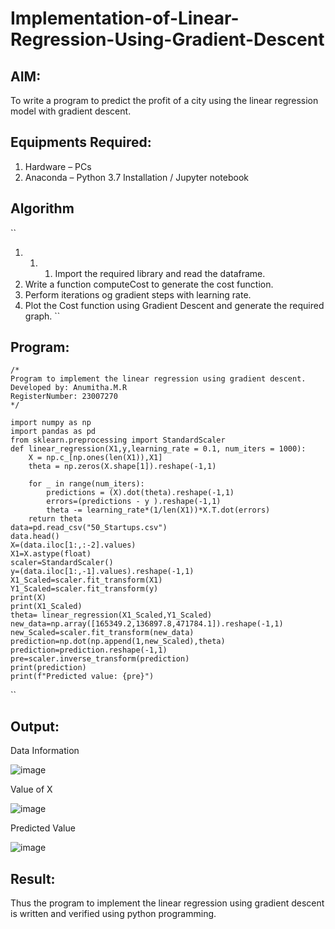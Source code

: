 # Implementation-of-Linear-Regression-Using-Gradient-Descent

## AIM:
To write a program to predict the profit of a city using the linear regression model with gradient descent.

## Equipments Required:
1. Hardware – PCs
2. Anaconda – Python 3.7 Installation / Jupyter notebook

## Algorithm
``
1. 1. 1. Import the required library and read the dataframe.
2. Write a function computeCost to generate the cost function.
3. Perform iterations og gradient steps with learning rate.
4. Plot the Cost function using Gradient Descent and generate the required graph.
``
   

## Program:
```
/*
Program to implement the linear regression using gradient descent.
Developed by: Anumitha.M.R
RegisterNumber: 23007270 
*/
```
```
import numpy as np
import pandas as pd
from sklearn.preprocessing import StandardScaler
def linear_regression(X1,y,learning_rate = 0.1, num_iters = 1000):
    X = np.c_[np.ones(len(X1)),X1]
    theta = np.zeros(X.shape[1]).reshape(-1,1)
    
    for _ in range(num_iters):
        predictions = (X).dot(theta).reshape(-1,1)
        errors=(predictions - y ).reshape(-1,1)
        theta -= learning_rate*(1/len(X1))*X.T.dot(errors)
    return theta
data=pd.read_csv("50_Startups.csv")
data.head()
X=(data.iloc[1:,:-2].values)
X1=X.astype(float)
scaler=StandardScaler()
y=(data.iloc[1:,-1].values).reshape(-1,1)
X1_Scaled=scaler.fit_transform(X1)
Y1_Scaled=scaler.fit_transform(y)
print(X)
print(X1_Scaled)
theta= linear_regression(X1_Scaled,Y1_Scaled)
new_data=np.array([165349.2,136897.8,471784.1]).reshape(-1,1)
new_Scaled=scaler.fit_transform(new_data)
prediction=np.dot(np.append(1,new_Scaled),theta)
prediction=prediction.reshape(-1,1)
pre=scaler.inverse_transform(prediction)
print(prediction)
print(f"Predicted value: {pre}")
```
``

## Output:

Data Information


![image](https://github.com/anumitha2005/Implementation-of-Linear-Regression-Using-Gradient-Descent/assets/155522855/8c5d2b7c-8ef6-4440-b3b6-9ef519b2cc21)


Value of X


![image](https://github.com/anumitha2005/Implementation-of-Linear-Regression-Using-Gradient-Descent/assets/155522855/b5c64b3f-be6b-4611-af85-23fdc378570d)


Predicted Value


![image](https://github.com/anumitha2005/Implementation-of-Linear-Regression-Using-Gradient-Descent/assets/155522855/8b5121e0-e539-4283-84ce-dad7d3c04075)


## Result:
Thus the program to implement the linear regression using gradient descent is written and verified using python programming.
